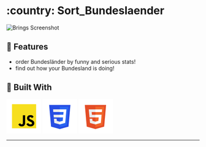 # :country: Sort_Bundeslaender

![Brings Screenshot](img/screenshot.avif)

## :sunflower: Features

- order Bundesländer by funny and serious stats!
- find out how your Bundesland is doing!


## :toolbox: Built With

![Javascript](img/javascript.png)
![CSS](img/css.png)
![Html](img/html.png)

---
